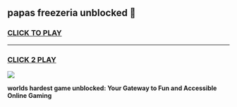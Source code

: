 
## papas freezeria unblocked 👋
<h3>
<a href="https://premium.freeplayer.one?title=papas_freezeria_unblocked&ref=13F">CLICK TO PLAY</a></h3>
<hr>

<h3>
<a href="https://premium.freeplayer.one?title=papas_freezeria_unblocked&ref=13F">CLICK 2 PLAY</a>
  
</h3>

<a href="https://premium.freeplayer.one?title=papas_freezeria_unblocked&ref=12F/"><img src="https://clearcache.store/games.png"></a>


**worlds hardest game unblocked: Your Gateway to Fun and Accessible Online Gaming**
